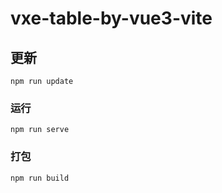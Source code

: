 # vxe-table-by-vue3-vite

## 更新
```
npm run update
```

### 运行
```
npm run serve
```

### 打包
```
npm run build
```
